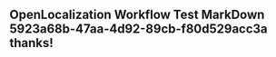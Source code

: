 <properties
ms.topic="hero-topic"
ms.test1="hero-topic"
ms.test2="test"/>

## OpenLocalization Workflow Test MarkDown 5923a68b-47aa-4d92-89cb-f80d529acc3a thanks!
